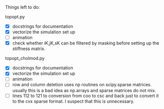 Things left to do:

topopt.py
- [x] docstrings for documentation
- [x] vectorize the simulation set up
- [ ] animation
- [x] check whether iK,jK,sK can be filtered by masking before setting up the
      stiffness matrix.

topopt_cholmod.py
- [x] docstrings for documentation
- [x] vectorize the simulation set up
- [ ] animation
- [ ] row and column deletion uses np routines on scipy.sparse matrices.
      usually this is a bad idea as np.arrays and sparse matrices do not mix.
- [ ] lines 112 to 121 to conversion from coo to csc and back just to convert 
      it to the cvx sparse format. I suspect that this is unnecessary.